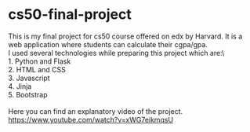 # cs50-final-project
This is my final project for cs50 course offered on edx by Harvard. It is a web application where students can calculate their cgpa/gpa.\
I used several technologies while preparing this project which are:\ \
    1. Python and Flask\
    2. HTML and CSS\
    3. Javascript\
    4. Jinja\
    5. Bootstrap\
\
Here you can find an explanatory video of the project.
https://www.youtube.com/watch?v=xWG7eikmqsU
